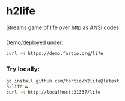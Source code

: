 # h2life

Streams game of life over http as ANSI codes

###

Demo/deployed under:
```bash
curl -N https://demo.fortio.org/life
```


### Try locally:

```bash
go install github.com/fortio/h2life@latest
h2life &
curl -N http://localhost:31337/life
```
